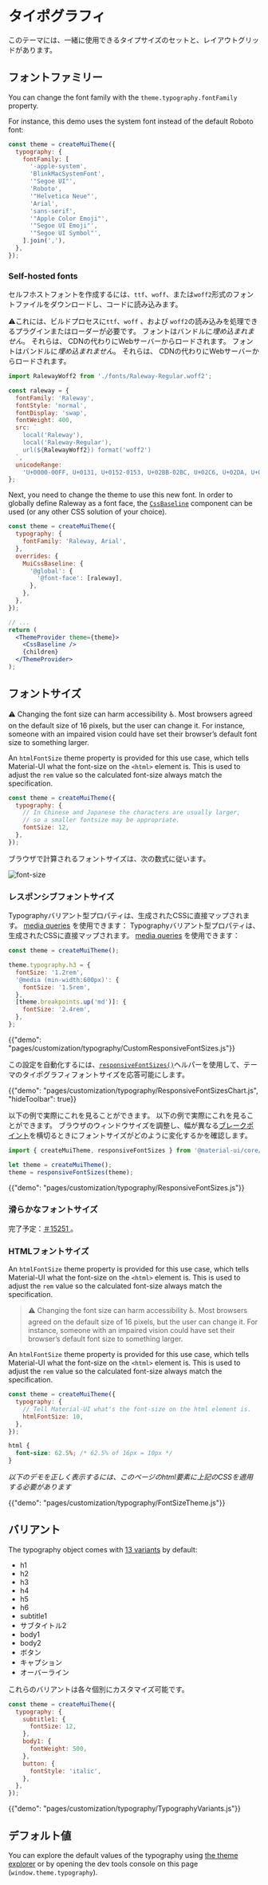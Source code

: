 # タイポグラフィ

<p class="description">このテーマには、一緒に使用できるタイプサイズのセットと、レイアウトグリッドがあります。</p>

## フォントファミリー

You can change the font family with the `theme.typography.fontFamily` property.

For instance, this demo uses the system font instead of the default Roboto font:

```js
const theme = createMuiTheme({
  typography: {
    fontFamily: [
      '-apple-system',
      'BlinkMacSystemFont',
      '"Segoe UI"',
      'Roboto',
      '"Helvetica Neue"',
      'Arial',
      'sans-serif',
      '"Apple Color Emoji"',
      '"Segoe UI Emoji"',
      '"Segoe UI Symbol"',
    ].join(','),
  },
});
```

### Self-hosted fonts

セルフホストフォントを作成するには、`ttf`、`woff`、または`woff2`形式のフォントファイルをダウンロードし、コードに読み込みます。

⚠️これには、ビルドプロセスに`ttf`、`woff` 、および `woff2`の読み込みを処理できるプラグインまたはローダーが必要です。 フォントはバンドルに*埋め込まれません*。 それらは、 CDNの代わりにWebサーバーからロードされます。 フォントはバンドルに*埋め込まれません*。 それらは、 CDNの代わりにWebサーバーからロードされます。

```js
import RalewayWoff2 from './fonts/Raleway-Regular.woff2';

const raleway = {
  fontFamily: 'Raleway',
  fontStyle: 'normal',
  fontDisplay: 'swap',
  fontWeight: 400,
  src: `
    local('Raleway'),
    local('Raleway-Regular'),
    url(${RalewayWoff2}) format('woff2')
  `,
  unicodeRange:
    'U+0000-00FF, U+0131, U+0152-0153, U+02BB-02BC, U+02C6, U+02DA, U+02DC, U+2000-206F, U+2074, U+20AC, U+2122, U+2191, U+2193, U+2212, U+2215, U+FEFF',
};
```

Next, you need to change the theme to use this new font. In order to globally define Raleway as a font face, the [`CssBaseline`](/components/css-baseline/) component can be used (or any other CSS solution of your choice).

```jsx
const theme = createMuiTheme({
  typography: {
    fontFamily: 'Raleway, Arial',
  },
  overrides: {
    MuiCssBaseline: {
      '@global': {
        '@font-face': [raleway],
      },
    },
  },
});

// ...
return (
  <ThemeProvider theme={theme}>
    <CssBaseline />
    {children}
  </ThemeProvider>
);
```

## フォントサイズ

⚠️ Changing the font size can harm accessibility ♿️. Most browsers agreed on the default size of 16 pixels, but the user can change it. For instance, someone with an impaired vision could have set their browser’s default font size to something larger.

An `htmlFontSize` theme property is provided for this use case, which tells Material-UI what the font-size on the `<html>` element is. This is used to adjust the `rem` value so the calculated font-size always match the specification.

```js
const theme = createMuiTheme({
  typography: {
    // In Chinese and Japanese the characters are usually larger,
    // so a smaller fontsize may be appropriate.
    fontSize: 12,
  },
});
```

ブラウザで計算されるフォントサイズは、次の数式に従います。

![font-size](/static/images/font-size.gif)

<!-- https://latex.codecogs.com/gif.latex?computed&space;=&space;specification&space;\frac{typography.fontSize}{14}&space;\frac{html&space;font&space;size}{typography.htmlFontSize} -->

### レスポンシブフォントサイズ

Typographyバリアント型プロパティは、生成されたCSSに直接マップされます。 [media queries](/customization/breakpoints/#api) を使用できます： Typographyバリアント型プロパティは、生成されたCSSに直接マップされます。 [media queries](/customization/breakpoints/#api) を使用できます：

```js
const theme = createMuiTheme();

theme.typography.h3 = {
  fontSize: '1.2rem',
  '@media (min-width:600px)': {
    fontSize: '1.5rem',
  },
  [theme.breakpoints.up('md')]: {
    fontSize: '2.4rem',
  },
};
```

{{"demo": "pages/customization/typography/CustomResponsiveFontSizes.js"}}

この設定を自動化するには、[`responsiveFontSizes()`](/customization/theming/#responsivefontsizes-theme-options-theme)ヘルパーを使用して、テーマのタイポグラフィフォントサイズを応答可能にします。

{{"demo": "pages/customization/typography/ResponsiveFontSizesChart.js", "hideToolbar": true}}

以下の例で実際にこれを見ることができます。 以下の例で実際にこれを見ることができます。 ブラウザのウィンドウサイズを調整し、幅が異なる[ブレークポイント](/customization/breakpoints/)を横切るときにフォントサイズがどのように変化するかを確認します。

```js
import { createMuiTheme, responsiveFontSizes } from '@material-ui/core/styles';

let theme = createMuiTheme();
theme = responsiveFontSizes(theme);
```

{{"demo": "pages/customization/typography/ResponsiveFontSizes.js"}}

### 滑らかなフォントサイズ

完了予定：[＃15251 ](https://github.com/mui-org/material-ui/issues/15251) 。

### HTMLフォントサイズ

An `htmlFontSize` theme property is provided for this use case, which tells Material-UI what the font-size on the `<html>` element is. This is used to adjust the `rem` value so the calculated font-size always match the specification.

> ⚠️ Changing the font size can harm accessibility ♿️. Most browsers agreed on the default size of 16 pixels, but the user can change it. For instance, someone with an impaired vision could have set their browser’s default font size to something larger.

An `htmlFontSize` theme property is provided for this use case, which tells Material-UI what the font-size on the `<html>` element is. This is used to adjust the `rem` value so the calculated font-size always match the specification.

```js
const theme = createMuiTheme({
  typography: {
    // Tell Material-UI what's the font-size on the html element is.
    htmlFontSize: 10,
  },
});
```

```css
html {
  font-size: 62.5%; /* 62.5% of 16px = 10px */
}
```

*以下のデモを正しく表示するには、このページのhtml要素に上記のCSSを適用する必要があります*

{{"demo": "pages/customization/typography/FontSizeTheme.js"}}

## バリアント

The typography object comes with [13 variants](/components/typography/#component) by default:

- h1
- h2
- h3
- h4
- h5
- h6
- subtitle1
- サブタイトル2
- body1
- body2
- ボタン
- キャプション
- オーバーライン

これらのバリアントは各々個別にカスタマイズ可能です。

```js
const theme = createMuiTheme({
  typography: {
    subtitle1: {
      fontSize: 12,
    },
    body1: {
      fontWeight: 500,
    },
    button: {
      fontStyle: 'italic',
    },
  },
});
```

{{"demo": "pages/customization/typography/TypographyVariants.js"}}

## デフォルト値

You can explore the default values of the typography using [the theme explorer](/customization/default-theme/?expand-path=$.typography) or by opening the dev tools console on this page (`window.theme.typography`).